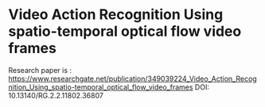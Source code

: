 # Video Action Recognition Using spatio-temporal optical flow video frames

Research paper is :
https://www.researchgate.net/publication/349039224_Video_Action_Recognition_Using_spatio-temporal_optical_flow_video_frames
DOI: 10.13140/RG.2.2.11802.36807
